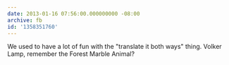 ```yaml
---
date: 2013-01-16 07:56:00.000000000 -08:00
archive: fb
id: '1358351760'
---
```


We used to have a lot of fun with the "translate it both ways" thing. Volker Lamp, remember the Forest Marble Animal?
